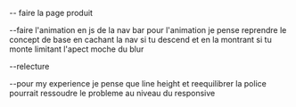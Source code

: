 -- faire la page produit

--faire l'animation en js de la nav bar
pour l'animation je pense reprendre le concept de base en cachant la nav
si tu descend et en la montrant si tu monte limitant l'apect moche du blur

--relecture

--pour my experience je pense que line height et
reequilibrer la police pourrait ressoudre
le probleme au niveau du responsive
